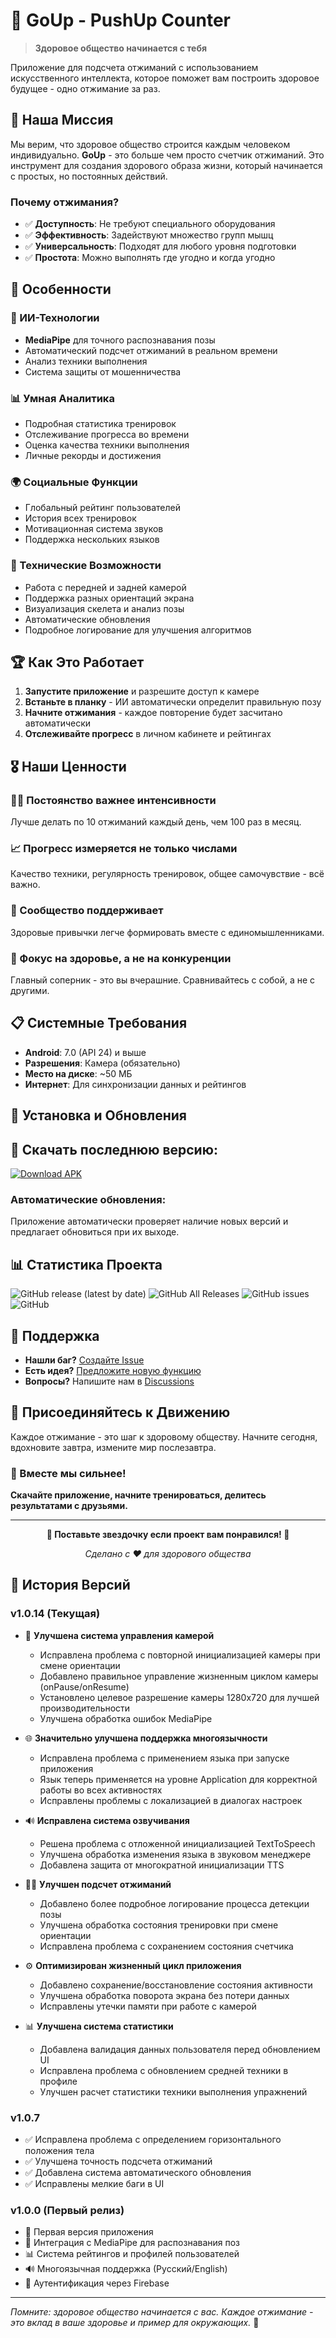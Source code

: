 # 💪 GoUp - PushUp Counter

> **Здоровое общество начинается с тебя**

Приложение для подсчета отжиманий с использованием искусственного интеллекта, которое поможет вам построить здоровое будущее - одно отжимание за раз.

## 🎯 Наша Миссия

Мы верим, что здоровое общество строится каждым человеком индивидуально. **GoUp** - это больше чем просто счетчик отжиманий. Это инструмент для создания здорового образа жизни, который начинается с простых, но постоянных действий.

### Почему отжимания?
- ✅ **Доступность**: Не требуют специального оборудования
- ✅ **Эффективность**: Задействуют множество групп мышц
- ✅ **Универсальность**: Подходят для любого уровня подготовки
- ✅ **Простота**: Можно выполнять где угодно и когда угодно

## 🚀 Особенности

### 🤖 ИИ-Технологии
- **MediaPipe** для точного распознавания позы
- Автоматический подсчет отжиманий в реальном времени
- Анализ техники выполнения
- Система защиты от мошенничества

### 📊 Умная Аналитика
- Подробная статистика тренировок
- Отслеживание прогресса во времени
- Оценка качества техники выполнения
- Личные рекорды и достижения

### 🌍 Социальные Функции
- Глобальный рейтинг пользователей
- История всех тренировок
- Мотивационная система звуков
- Поддержка нескольких языков

### 🔧 Технические Возможности
- Работа с передней и задней камерой
- Поддержка разных ориентаций экрана
- Визуализация скелета и анализ позы
- Автоматические обновления
- Подробное логирование для улучшения алгоритмов

## 🏆 Как Это Работает

1. **Запустите приложение** и разрешите доступ к камере
2. **Встаньте в планку** - ИИ автоматически определит правильную позу
3. **Начните отжимания** - каждое повторение будет засчитано автоматически
4. **Отслеживайте прогресс** в личном кабинете и рейтингах

## 🎖️ Наши Ценности

### 🏃‍♂️ Постоянство важнее интенсивности
Лучше делать по 10 отжиманий каждый день, чем 100 раз в месяц.

### 📈 Прогресс измеряется не только числами
Качество техники, регулярность тренировок, общее самочувствие - всё важно.

### 🤝 Сообщество поддерживает
Здоровые привычки легче формировать вместе с единомышленниками.

### 🎯 Фокус на здоровье, а не на конкуренции
Главный соперник - это вы вчерашние. Сравнивайтесь с собой, а не с другими.

## 📋 Системные Требования

- **Android**: 7.0 (API 24) и выше
- **Разрешения**: Камера (обязательно)
- **Место на диске**: ~50 МБ
- **Интернет**: Для синхронизации данных и рейтингов

## 🔄 Установка и Обновления

## 📱 Скачать последнюю версию:
[![Download APK](https://img.shields.io/github/v/release/Symantek/GoUp?label=Download%20APK&style=for-the-badge)](https://github.com/Symantek/GoUp/releases/latest)

### Автоматические обновления:
Приложение автоматически проверяет наличие новых версий и предлагает обновиться при их выходе.

## 📊 Статистика Проекта

![GitHub release (latest by date)](https://img.shields.io/github/v/release/Symantek/GoUp)
![GitHub All Releases](https://img.shields.io/github/downloads/Symantek/GoUp/total)
![GitHub issues](https://img.shields.io/github/issues/Symantek/GoUp)
![GitHub](https://img.shields.io/github/license/Symantek/GoUp)

## 🤝 Поддержка

- **Нашли баг?** [Создайте Issue](https://github.com/Symantek/GoUp/issues)
- **Есть идея?** [Предложите новую функцию](https://github.com/Symantek/GoUp/issues/new)
- **Вопросы?** Напишите нам в [Discussions](https://github.com/Symantek/GoUp/discussions)

## 🎉 Присоединяйтесь к Движению

Каждое отжимание - это шаг к здоровому обществу. Начните сегодня, вдохновите завтра, измените мир послезавтра.

### 💪 Вместе мы сильнее!

**Скачайте приложение, начните тренироваться, делитесь результатами с друзьями.**

---

<div style="text-align: center;">

**🌟 Поставьте звездочку если проект вам понравился! 🌟**

*Сделано с ❤️ для здорового общества*

</div>

## 🔄 История Версий

### v1.0.14 (Текущая)
- 🎥 **Улучшена система управления камерой**
  - Исправлена проблема с повторной инициализацией камеры при смене ориентации
  - Добавлено правильное управление жизненным циклом камеры (onPause/onResume)
  - Установлено целевое разрешение камеры 1280x720 для лучшей производительности
  - Улучшена обработка ошибок MediaPipe

- 🌐 **Значительно улучшена поддержка многоязычности**
  - Исправлена проблема с применением языка при запуске приложения
  - Язык теперь применяется на уровне Application для корректной работы во всех активностях
  - Исправлены проблемы с локализацией в диалогах настроек

- 🔊 **Исправлена система озвучивания**
  - Решена проблема с отложенной инициализацией TextToSpeech
  - Улучшена обработка изменения языка в звуковом менеджере
  - Добавлена защита от многократной инициализации TTS

- 🏃‍♂️ **Улучшен подсчет отжиманий**
  - Добавлено более подробное логирование процесса детекции позы
  - Улучшена обработка состояния тренировки при смене ориентации
  - Исправлена проблема с сохранением состояния счетчика

- ⚙️ **Оптимизирован жизненный цикл приложения**
  - Добавлено сохранение/восстановление состояния активности
  - Улучшена обработка поворота экрана без потери данных
  - Исправлены утечки памяти при работе с камерой

- 📊 **Улучшена система статистики**
  - Добавлена валидация данных пользователя перед обновлением UI
  - Исправлена проблема с обновлением средней техники в профиле
  - Улучшен расчет статистики техники выполнения упражнений
    
### v1.0.7
- ✅ Исправлена проблема с определением горизонтального положения тела
- ✅ Улучшена точность подсчета отжиманий
- ✅ Добавлена система автоматического обновления
- ✅ Исправлены мелкие баги в UI

### v1.0.0 (Первый релиз)
- 🎉 Первая версия приложения
- 🤖 Интеграция с MediaPipe для распознавания поз
- 📊 Система рейтингов и профилей пользователей
- 🔊 Многоязычная поддержка (Русский/English)
- 🔐 Аутентификация через Firebase

---

*Помните: здоровое общество начинается с вас. Каждое отжимание - это вклад в ваше здоровье и пример для окружающих.* 💪
